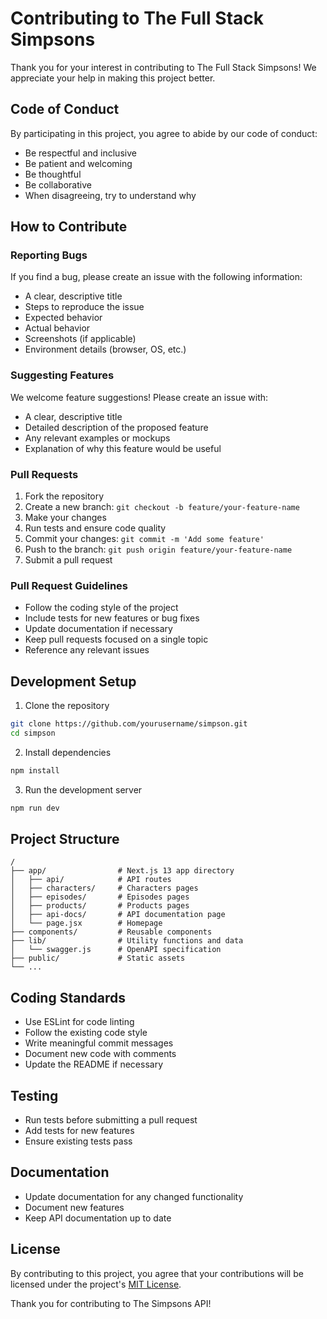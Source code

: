 # Contributing to The Full Stack Simpsons 

Thank you for your interest in contributing to The Full Stack Simpsons! We appreciate your help in making this project better.

## Code of Conduct

By participating in this project, you agree to abide by our code of conduct:

- Be respectful and inclusive
- Be patient and welcoming
- Be thoughtful
- Be collaborative
- When disagreeing, try to understand why

## How to Contribute

### Reporting Bugs

If you find a bug, please create an issue with the following information:

- A clear, descriptive title
- Steps to reproduce the issue
- Expected behavior
- Actual behavior
- Screenshots (if applicable)
- Environment details (browser, OS, etc.)

### Suggesting Features

We welcome feature suggestions! Please create an issue with:

- A clear, descriptive title
- Detailed description of the proposed feature
- Any relevant examples or mockups
- Explanation of why this feature would be useful

### Pull Requests

1. Fork the repository
2. Create a new branch: `git checkout -b feature/your-feature-name`
3. Make your changes
4. Run tests and ensure code quality
5. Commit your changes: `git commit -m 'Add some feature'`
6. Push to the branch: `git push origin feature/your-feature-name`
7. Submit a pull request

### Pull Request Guidelines

- Follow the coding style of the project
- Include tests for new features or bug fixes
- Update documentation if necessary
- Keep pull requests focused on a single topic
- Reference any relevant issues

## Development Setup

1. Clone the repository
```bash
git clone https://github.com/yourusername/simpson.git
cd simpson
```

2. Install dependencies
```bash
npm install
```

3. Run the development server
```bash
npm run dev
```

## Project Structure

```
/
├── app/                # Next.js 13 app directory
│   ├── api/            # API routes
│   ├── characters/     # Characters pages
│   ├── episodes/       # Episodes pages
│   ├── products/       # Products pages
│   ├── api-docs/       # API documentation page
│   └── page.jsx        # Homepage
├── components/         # Reusable components
├── lib/                # Utility functions and data
│   └── swagger.js      # OpenAPI specification
├── public/             # Static assets
└── ...
```

## Coding Standards

- Use ESLint for code linting
- Follow the existing code style
- Write meaningful commit messages
- Document new code with comments
- Update the README if necessary

## Testing

- Run tests before submitting a pull request
- Add tests for new features
- Ensure existing tests pass

## Documentation

- Update documentation for any changed functionality
- Document new features
- Keep API documentation up to date

## License

By contributing to this project, you agree that your contributions will be licensed under the project's [MIT License](LICENSE).

Thank you for contributing to The Simpsons API!

